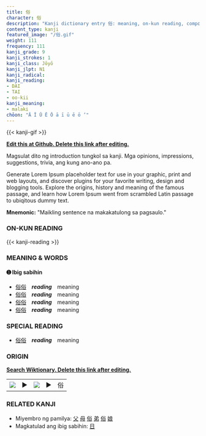```yaml
---
title: 俗
character: 俗
description: "Kanji dictionary entry 俗: meaning, on-kun reading, compounds, origin, related kanji"
content_type: kanji
featured_image: "/俗.gif"
weight: 111
frequency: 111
kanji_grade: 9
kanji_strokes: 1
kanji_class: Jōyō
kanji_jlpt: N1
kanji_radical: 
kanji_reading: 
- DAI
- TAI
- oo-kii
kanji_meaning:
- malaki
chōon: "Ā Ī Ū Ē Ō ā ī ū ē ō ’"
---
```

[//]: # (Don't edit the line below. Kanji animated GIF code is automatically generated.)
{{< kanji-gif >}}

[//]: # (Edit below this line.)

**[Edit this at Github. Delete this link after editing.](https://github.com/tim0g/tim/tree/main/content/kanji/俗/index.md)**

Magsulat dito ng introduction tungkol sa kanji. Mga opinions, impressions, suggestions, trivia, ang kung ano-ano pa.

Generate Lorem Ipsum placeholder text for use in your graphic, print and web layouts, and discover plugins for your favorite writing, design and blogging tools. Explore the origins, history and meaning of the famous passage, and learn how Lorem Ipsum went from scrambled Latin passage to ubiqitous dummy text.
 
**Mnemonic:** "Maikling sentence na makakatulong sa pagsaulo."

### ON-KUN READING

[//]: # (Don't edit the line below. ON-KUN READING code is automatically generated.)
{{< kanji-reading >}}

### MEANING & WORDS

#### ➊ **Ibig sabihin**
  - [俗](../俗)[俗](../俗)　***reading***　meaning
  - [俗](../俗)[俗](../俗)　***reading***　meaning
  - [俗](../俗)[俗](../俗)　***reading***　meaning
  - [俗](../俗)[俗](../俗)　***reading***　meaning

### SPECIAL READING
  - [俗](../俗)[俗](../俗)　***reading***　meaning

### ORIGIN

**[Search Wiktionary. Delete this link after editing.](https://wiktionary.org/wiki/俗)**
<table class="kanji-table"><tr><td>
<img src="60px-俗-bronze.svg.png">
</td><td>▶</td><td>
<img src="60px-俗-oracle.svg.png">
</td><td>▶</td>
<td class="kanji-origin">俗</td>
</tr></table>

### RELATED KANJI
- Miyembro ng pamilya: [父](../父) [母](../母) [俗](../俗) [弟](../弟) [俗](../俗) [娘](../娘)
- Magkatulad ang ibig sabihin: [日](../日)
